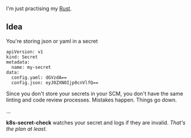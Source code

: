 
I'm just practising my [Rust](https://www.rust-lang.org/).

## Idea

You're storing json or yaml in a secret

```
apiVersion: v1
kind: Secret
metadata:
  name: my-secret
data:
  config.yaml: dGVzdA==
  config.json: eyJ0ZXN0Ijp0cnVlfQ==
```

Since you don't store your secrets in your SCM, you don't have the same
linting and code review processes. Mistakes happen. Things go down.

...

**k8s-secret-check** watches your secret and logs if they are invalid.
_That's the plan at least._

